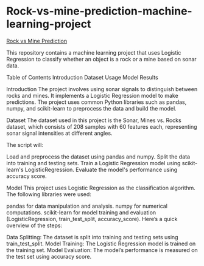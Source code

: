 # Rock-vs-mine-prediction-machine-learning-project

[Rock vs Mine Prediction](https://colab.research.google.com/drive/1CL2dgkDDciGjLaQVyBdesPyoGQ2V_jmI#scrollTo=VJZTzFDarmQ_)

This repository contains a machine learning project that uses Logistic Regression to classify whether an object is a rock or a mine based on sonar data.

Table of Contents
Introduction
Dataset
Usage
Model
Results


Introduction
The project involves using sonar signals to distinguish between rocks and mines. It implements a Logistic Regression model to make predictions. The project uses common Python libraries such as pandas, numpy, and scikit-learn to preprocess the data and build the model.

Dataset
The dataset used in this project is the Sonar, Mines vs. Rocks dataset, which consists of 208 samples with 60 features each, representing sonar signal intensities at different angles.

The script will:

Load and preprocess the dataset using pandas and numpy.
Split the data into training and testing sets.
Train a Logistic Regression model using scikit-learn's LogisticRegression.
Evaluate the model's performance using accuracy score.



Model
This project uses Logistic Regression as the classification algorithm. The following libraries were used:

pandas for data manipulation and analysis.
numpy for numerical computations.
scikit-learn for model training and evaluation (LogisticRegression, train_test_split, accuracy_score).
Here’s a quick overview of the steps:

Data Splitting: The dataset is split into training and testing sets using train_test_split.
Model Training: The Logistic Regression model is trained on the training set.
Model Evaluation: The model’s performance is measured on the test set using accuracy score.
